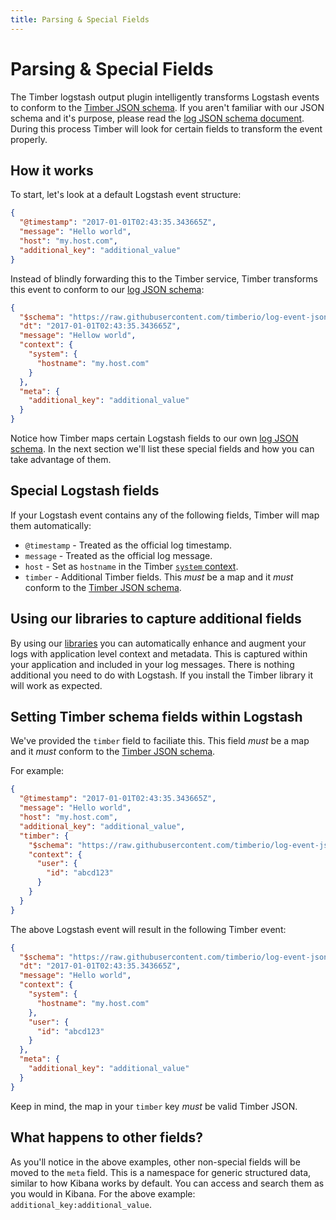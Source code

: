```yaml
---
title: Parsing & Special Fields
---
```

# Parsing & Special Fields

The Timber logstash output plugin intelligently transforms Logstash events to conform to the [Timber JSON schema](/concepts/log-event-json-schema). If you aren't familiar with our JSON schema and it's purpose, please read the [log JSON schema document](/concepts/log-event-json-schema). During this process Timber will look for certain fields to transform the event properly.

## How it works

To start, let's look at a default Logstash event structure:

```json
{
  "@timestamp": "2017-01-01T02:43:35.343665Z",
  "message": "Hello world",
  "host": "my.host.com",
  "additional_key": "additional_value"
}
```

Instead of blindly forwarding this to the Timber service, Timber transforms this event to conform to our [log JSON schema](/concepts/log-event-json-schema):

```json
{
  "$schema": "https://raw.githubusercontent.com/timberio/log-event-json-schema/v3.1.1/schema.json",
  "dt": "2017-01-01T02:43:35.343665Z",
  "message": "Hellow world",
  "context": {
    "system": {
      "hostname": "my.host.com"
    }
  },
  "meta": {
    "additional_key": "additional_value"
  }
}
```

Notice how Timber maps certain Logstash fields to our own [log JSON schema](/concepts/log-event-json-schema). In the next section we'll list these special fields and how you can take advantage of them.


## Special Logstash fields

If your Logstash event contains any of the following fields, Timber will map them automatically:

* `@timestamp` - Treated as the official log timestamp.
* `message` - Treated as the official log message.
* `host` - Set as `hostname` in the Timber [`system` context](/concepts/log-event-json-schema/context/system-context).
* `timber` - Additional Timber fields. This _must_ be a map and it _must_ conform to the [Timber JSON schema](https://github.com/timberio/log-event-json-schema).


## Using our libraries to capture additional fields

By using our [libraries](/languages) you can automatically enhance and augment your logs with application level context and metadata. This is captured within your application and included in your log messages. There is nothing additional you need to do with Logstash. If you install the Timber library it will work as expected.

## Setting Timber schema fields within Logstash

We've provided the `timber` field to faciliate this. This field _must_ be a map and it _must_ conform to the [Timber JSON schema](https://github.com/timberio/log-event-json-schema).

For example:

```json
{
  "@timestamp": "2017-01-01T02:43:35.343665Z",
  "message": "Hello world",
  "host": "my.host.com",
  "additional_key": "additional_value",
  "timber": {
    "$schema": "https://raw.githubusercontent.com/timberio/log-event-json-schema/v3.1.1/schema.json",
    "context": {
      "user": {
        "id": "abcd123"
      }
    }
  }
}
```

The above Logstash event will result in the following Timber event:

```json
{
  "$schema": "https://raw.githubusercontent.com/timberio/log-event-json-schema/v3.1.1/schema.json",
  "dt": "2017-01-01T02:43:35.343665Z",
  "message": "Hello world",
  "context": {
    "system": {
      "hostname": "my.host.com"
    },
    "user": {
      "id": "abcd123"
    }
  },
  "meta": {
    "additional_key": "additional_value"
  }
}
```

Keep in mind, the map in your `timber` key _must_ be valid Timber JSON.


## What happens to other fields?

As you'll notice in the above examples, other non-special fields will be moved to the `meta` field. This is a namespace for generic structured data, similar to how Kibana works by default. You can access and search them as you would in Kibana. For the above example: `additional_key:additional_value`.
